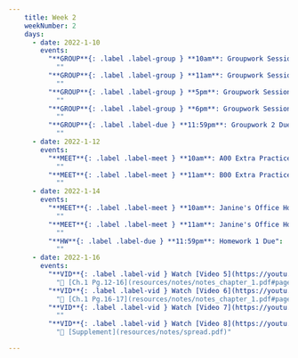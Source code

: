 ```yaml
---
    title: Week 2 
    weekNumber: 2
    days:
      - date: 2022-1-10
        events:
          "**GROUP**{: .label .label-group } **10am**: Groupwork Session":
            ""
          "**GROUP**{: .label .label-group } **11am**: Groupwork Session":
            ""
          "**GROUP**{: .label .label-group } **5pm**: Groupwork Session":
            ""
          "**GROUP**{: .label .label-group } **6pm**: Groupwork Session":
            ""
          "**GROUP**{: .label .label-due } **11:59pm**: Groupwork 2 Due":
            ""
      - date: 2022-1-12
        events:
          "**MEET**{: .label .label-meet } **10am**: A00 Extra Practice":
            ""
          "**MEET**{: .label .label-meet } **11am**: B00 Extra Practice":
            ""
      - date: 2022-1-14
        events:
          "**MEET**{: .label .label-meet } **10am**: Janine's Office Hours":
            ""
          "**MEET**{: .label .label-meet } **11am**: Janine's Office Hours":
            ""
          "**HW**{: .label .label-due } **11:59pm**: Homework 1 Due":
            ""
      - date: 2022-1-16
        events:
          "**VID**{: .label .label-vid } Watch [Video 5](https://youtu.be/Syw_PfmWDRg). [Blank slides](resources/lecture/lecture5.pdf). [Filled slides](resources/lecture/lecture5_annotated.pdf). ":
            "📖 [Ch.1 Pg.12-16](resources/notes/notes_chapter_1.pdf#page=12)"
          "**VID**{: .label .label-vid } Watch [Video 6](https://youtu.be/F2ImJ3dkkZ8). [Blank slides](resources/lecture/lecture6.pdf). [Filled slides](resources/lecture/lecture6_annotated.pdf).":
            "📖 [Ch.1 Pg.16-17](resources/notes/notes_chapter_1.pdf#page=16)"
          "**VID**{: .label .label-vid } Watch [Video 7](https://youtu.be/1TjwPNY2Gzw). [Code](http://datahub.ucsd.edu/user-redirect/git-sync?repo=https://github.com/dsc-courses/dsc40a-2022-wi&subPath=lecture_code/lecture7/GradientDescent.ipynb).":
            ""
          "**VID**{: .label .label-vid } Watch [Video 8](https://youtu.be/NdkDK3Jb6SY). [Blank slides](resources/lecture/lecture8.pdf). [Filled slides](resources/lecture/lecture8_annotated.pdf).":
            "📖 [Supplement](resources/notes/spread.pdf)"

---
```

